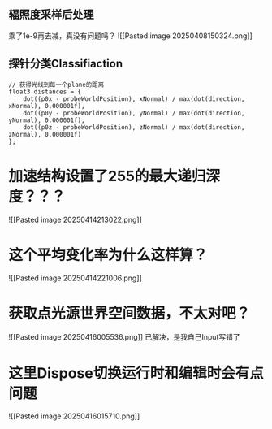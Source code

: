 ## 辐照度采样后处理
乘了1e-9再去减，真没有问题吗？
![[Pasted image 20250408150324.png]]


## 探针分类Classifiaction

```
// 获得光线到每一个plane的距离  
float3 distances = {  
    dot((p0x - probeWorldPosition), xNormal) / max(dot(direction, xNormal), 0.000001f),  
    dot((p0y - probeWorldPosition), yNormal) / max(dot(direction, yNormal), 0.000001f),  
    dot((p0z - probeWorldPosition), zNormal) / max(dot(direction, zNormal), 0.000001f)  
};
```

# 加速结构设置了255的最大递归深度？？？
![[Pasted image 20250414213022.png]]


# 这个平均变化率为什么这样算？
![[Pasted image 20250414221006.png]]


# 获取点光源世界空间数据，不太对吧？
![[Pasted image 20250416005536.png]]
已解决，是我自己Input写错了


# 这里Dispose切换运行时和编辑时会有点问题
![[Pasted image 20250416015710.png]]